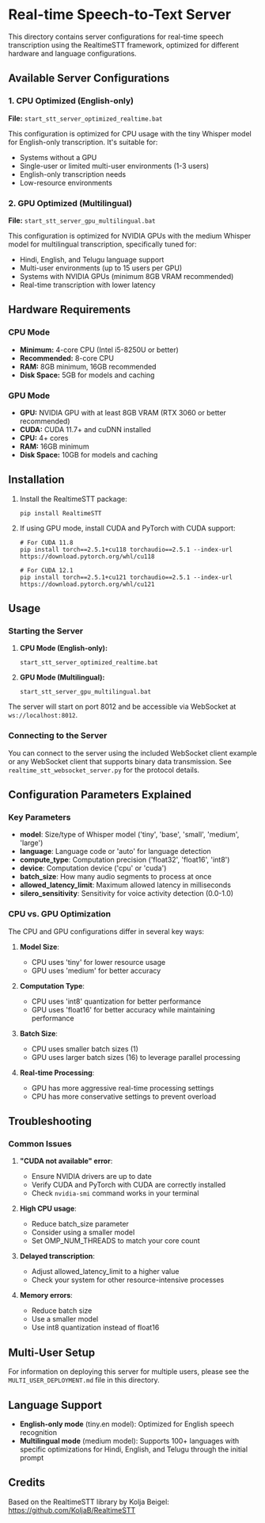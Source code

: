 # Real-time Speech-to-Text Server

This directory contains server configurations for real-time speech transcription using the RealtimeSTT framework, optimized for different hardware and language configurations.

## Available Server Configurations

### 1. CPU Optimized (English-only)
**File:** `start_stt_server_optimized_realtime.bat`

This configuration is optimized for CPU usage with the tiny Whisper model for English-only transcription. It's suitable for:
- Systems without a GPU
- Single-user or limited multi-user environments (1-3 users)
- English-only transcription needs
- Low-resource environments

### 2. GPU Optimized (Multilingual)
**File:** `start_stt_server_gpu_multilingual.bat`

This configuration is optimized for NVIDIA GPUs with the medium Whisper model for multilingual transcription, specifically tuned for:
- Hindi, English, and Telugu language support
- Multi-user environments (up to 15 users per GPU)
- Systems with NVIDIA GPUs (minimum 8GB VRAM recommended)
- Real-time transcription with lower latency

## Hardware Requirements

### CPU Mode
- **Minimum:** 4-core CPU (Intel i5-8250U or better)
- **Recommended:** 8-core CPU
- **RAM:** 8GB minimum, 16GB recommended
- **Disk Space:** 5GB for models and caching

### GPU Mode
- **GPU:** NVIDIA GPU with at least 8GB VRAM (RTX 3060 or better recommended)
- **CUDA:** CUDA 11.7+ and cuDNN installed
- **CPU:** 4+ cores
- **RAM:** 16GB minimum
- **Disk Space:** 10GB for models and caching

## Installation

1. Install the RealtimeSTT package:
   ```
   pip install RealtimeSTT
   ```

2. If using GPU mode, install CUDA and PyTorch with CUDA support:
   ```
   # For CUDA 11.8
   pip install torch==2.5.1+cu118 torchaudio==2.5.1 --index-url https://download.pytorch.org/whl/cu118

   # For CUDA 12.1
   pip install torch==2.5.1+cu121 torchaudio==2.5.1 --index-url https://download.pytorch.org/whl/cu121
   ```

## Usage

### Starting the Server

1. **CPU Mode (English-only):**
   ```
   start_stt_server_optimized_realtime.bat
   ```

2. **GPU Mode (Multilingual):**
   ```
   start_stt_server_gpu_multilingual.bat
   ```

The server will start on port 8012 and be accessible via WebSocket at `ws://localhost:8012`.

### Connecting to the Server

You can connect to the server using the included WebSocket client example or any WebSocket client that supports binary data transmission. See `realtime_stt_websocket_server.py` for the protocol details.

## Configuration Parameters Explained

### Key Parameters

- **model**: Size/type of Whisper model ('tiny', 'base', 'small', 'medium', 'large')
- **language**: Language code or 'auto' for language detection
- **compute_type**: Computation precision ('float32', 'float16', 'int8')
- **device**: Computation device ('cpu' or 'cuda')
- **batch_size**: How many audio segments to process at once
- **allowed_latency_limit**: Maximum allowed latency in milliseconds
- **silero_sensitivity**: Sensitivity for voice activity detection (0.0-1.0)

### CPU vs. GPU Optimization

The CPU and GPU configurations differ in several key ways:

1. **Model Size**: 
   - CPU uses 'tiny' for lower resource usage
   - GPU uses 'medium' for better accuracy

2. **Computation Type**: 
   - CPU uses 'int8' quantization for better performance
   - GPU uses 'float16' for better accuracy while maintaining performance

3. **Batch Size**: 
   - CPU uses smaller batch sizes (1)
   - GPU uses larger batch sizes (16) to leverage parallel processing

4. **Real-time Processing**: 
   - GPU has more aggressive real-time processing settings
   - CPU has more conservative settings to prevent overload

## Troubleshooting

### Common Issues

1. **"CUDA not available" error**:
   - Ensure NVIDIA drivers are up to date
   - Verify CUDA and PyTorch with CUDA are correctly installed
   - Check `nvidia-smi` command works in your terminal

2. **High CPU usage**:
   - Reduce batch_size parameter
   - Consider using a smaller model
   - Set OMP_NUM_THREADS to match your core count

3. **Delayed transcription**:
   - Adjust allowed_latency_limit to a higher value
   - Check your system for other resource-intensive processes

4. **Memory errors**:
   - Reduce batch size
   - Use a smaller model
   - Use int8 quantization instead of float16

## Multi-User Setup

For information on deploying this server for multiple users, please see the `MULTI_USER_DEPLOYMENT.md` file in this directory.

## Language Support

- **English-only mode** (tiny.en model): Optimized for English speech recognition
- **Multilingual mode** (medium model): Supports 100+ languages with specific optimizations for Hindi, English, and Telugu through the initial prompt

## Credits

Based on the RealtimeSTT library by Kolja Beigel: https://github.com/KoljaB/RealtimeSTT 